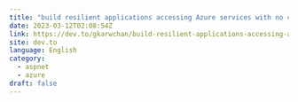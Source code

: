 ```yaml
---
title: "build resilient applications accessing Azure services with no code."
date: 2023-03-12T02:08:54Z
link: https://dev.to/gkarwchan/build-resilient-applications-accessing-azure-services-with-no-code-48hn?utm_medium=RSS&utm_source=news.12bit.vn
site: dev.to
language: English
category:
  - aspnet
  - azure
draft: false
---
```

